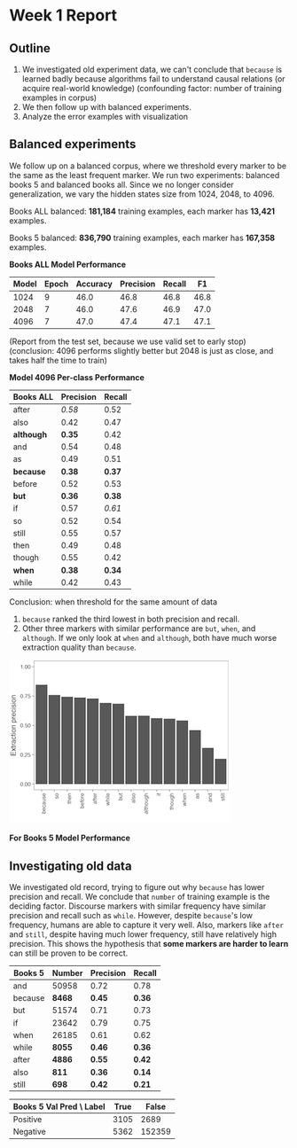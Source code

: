 # Week 1 Report

## Outline

1. We investigated old experiment data, we can't conclude that `because` is learned badly because algorithms fail to understand causal relations (or acquire real-world knowledge) (confounding factor: number of training examples in corpus)
2. We then follow up with balanced experiments.
3. Analyze the error examples with visualization

## Balanced experiments

We follow up on a balanced corpus, where we threshold every marker to be the same as the least frequent marker. We run two experiments: balanced books 5 and balanced books all. Since we no longer consider generalization, we vary the hidden states size from 1024, 2048, to 4096. 

Books ALL balanced: **181,184** training examples, each marker has **13,421** examples.

Books 5 balanced: **836,790** training examples, each marker has **167,358** examples.

**Books ALL Model Performance**

| Model | Epoch | Accuracy | Precision | Recall | F1   |
| ----- | ----- | -------- | --------- | ------ | ---- |
| 1024  | 9     | 46.0     | 46.8      | 46.8   | 46.8 |
| 2048  | 7     | 46.0     | 47.6      | 46.9   | 47.0 |
| 4096  | 7     | 47.0     | 47.4      | 47.1   | 47.1 |

(Report from the test set, because we use valid set to early stop) (conclusion: 4096 performs slightly better but 2048 is just as close, and takes half the time to train)

**Model 4096 Per-class Performance**

| Books ALL | Precision | Recall   |
| ------- | --------- | -------- |
|after|*0.58*|0.52|
|also|0.42|0.47|
|**although**|**0.35**|0.42|
|and|0.54|0.48|
|as|0.49|0.51|
|**because**|**0.38**|**0.37**|
|before|0.52|0.53|
|**but**|**0.36**|**0.38**|
|if|0.57|*0.61*|
|so|0.52|0.54|
|still|0.55|0.57|
|then|0.49|0.48|
|though|0.55|0.42|
|**when**|**0.38**|**0.34**|
|while|0.42|0.43|

Conclusion: when threshold for the same amount of data

1. `because` ranked the third lowest in both precision and recall. 
2. Other three markers with similar performance are `but`, `when`, and `although`. If we only look at `when` and `although`, both have much worse extraction quality than `because`.

![ExtractionError](./imgs/ExtractionErrorSmall.jpg)

**For Books 5 Model Performance**



## Investigating old data

We investigated old record, trying to figure out why `because` has lower precision and recall. We conclude that `number` of training example is the deciding factor. Discourse markers with similar frequency have similar precision and recall such as `while`. However, despite  `because`'s low frequency, humans are able to capture it very well. Also, markers like `after` and `still`, despite having much lower frequency, still have relatively high precision. This shows the hypothesis that **some markers are harder to learn** can still be proven to be correct.

| Books 5 | Number   | Precision | Recall   |
| ------- | -------- | --------- | -------- |
| and     | 50958    | 0.72      | 0.78     |
| because | **8468** | **0.45**  | **0.36** |
| but     | 51574    | 0.71      | 0.73     |
| if      | 23642    | 0.79      | 0.75     |
| when    | 26185    | 0.61      | 0.62     |
| while   | **8055** | **0.46**  | **0.36** |
| after   | **4886** | **0.55**  | **0.42** |
| also    | **811**  | **0.36**  | **0.14** |
| still   | **698**  | **0.42**  | **0.21** |

| Books 5 Val Pred \ Label | True | False  |
| ------------------------ | ---- | ------ |
| Positive                 | 3105 | 2689   |
| Negative                 | 5362 | 152359 |

